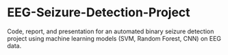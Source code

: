# EEG-Seizure-Detection-Project
Code, report, and presentation for an automated binary seizure detection project using machine learning models (SVM, Random Forest, CNN) on EEG data.
